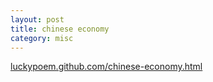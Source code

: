 ```yaml
---
layout: post
title: chinese economy
category: misc
---
```

<a href=luckypoem.github.com/chinese-economy.html>luckypoem.github.com/chinese-economy.html</a>